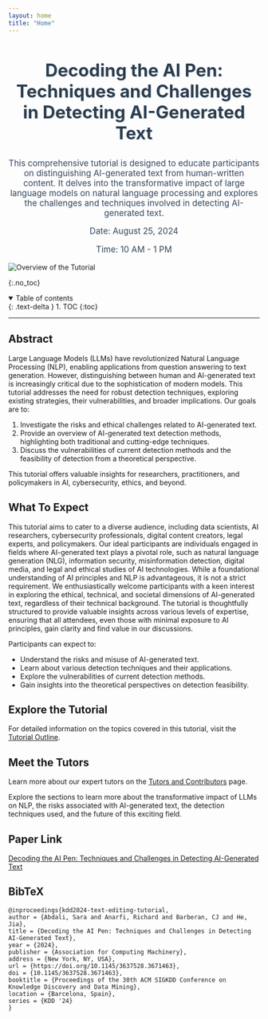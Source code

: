 ```yaml
---
layout: home
title: "Home"
---
```


<div style="text-align: center; margin-top: 50px;">
  <h1 style="font-size: 2.5em; font-weight: bold; color: #2c3e50; text-shadow: 2px 2px #ecf0f1;">
    Decoding the AI Pen: Techniques and Challenges in Detecting AI-Generated Text
  </h1>
</div>

<div style="text-align: center; margin-top: 30px;">
  <p style="font-size: 1.2em; color: #34495e;">
    This comprehensive tutorial is designed to educate participants on distinguishing AI-generated text from human-written content. It delves into the transformative impact of large language models on natural language processing and explores the challenges and techniques involved in detecting AI-generated text.
  </p>
  <p style="font-size: 1.2em; color: #34495e;">
    Date: August 25, 2024
  </p>
  <p style="font-size: 1.2em; color: #34495e;">
    Time: 10 AM - 1 PM
  </p>
</div>
<img src="{{ site.baseurl }}/assets/images/overview.png" alt="Overview of the Tutorial" class="right-aligned">


{:.no_toc}

<details open markdown="block">
  <summary>
    Table of contents
  </summary>
  {: .text-delta }
1. TOC
{:toc}
</details>

---

## Abstract
Large Language Models (LLMs) have revolutionized Natural Language Processing (NLP), enabling applications from question answering to text generation. However, distinguishing between human and AI-generated text is increasingly critical due to the sophistication of modern models. This tutorial addresses the need for robust detection techniques, exploring existing strategies, their vulnerabilities, and broader implications. Our goals are to:
1. Investigate the risks and ethical challenges related to AI-generated text.
2. Provide an overview of AI-generated text detection methods, highlighting both traditional and cutting-edge techniques.
3. Discuss the vulnerabilities of current detection methods and the feasibility of detection from a theoretical perspective.

This tutorial offers valuable insights for researchers, practitioners, and policymakers in AI, cybersecurity, ethics, and beyond.

## What To Expect
This tutorial aims to cater to a diverse audience, including data scientists, AI researchers, cybersecurity professionals, digital content creators, legal experts, and policymakers. Our ideal participants are individuals engaged in fields where AI-generated text plays a pivotal role, such as natural language generation (NLG), information security, misinformation detection, digital media, and legal and ethical studies of AI technologies. While a foundational understanding of AI principles and NLP is advantageous, it is not a strict requirement. We enthusiastically welcome participants with a keen interest in exploring the ethical, technical, and societal dimensions of AI-generated text, regardless of their technical background. The tutorial is thoughtfully structured to provide valuable insights across various levels of expertise, ensuring that all attendees, even those with minimal exposure to AI principles, gain clarity and find value in our discussions.

Participants can expect to:
- Understand the risks and misuse of AI-generated text.
- Learn about various detection techniques and their applications.
- Explore the vulnerabilities of current detection methods.
- Gain insights into the theoretical perspectives on detection feasibility.

## Explore the Tutorial
For detailed information on the topics covered in this tutorial, visit the [Tutorial Outline](./tutorial-outline).

## Meet the Tutors
Learn more about our expert tutors on the [Tutors and Contributors](./authors) page.

Explore the sections to learn more about the transformative impact of LLMs on NLP, the risks associated with AI-generated text, the detection techniques used, and the future of this exciting field.
<h2 class="title">Paper Link</h2>
<a href="https://dl.acm.org/doi/10.1145/3637528.3671463">Decoding the AI Pen: Techniques and Challenges in Detecting AI-Generated Text</a>

  <div class="container is-max-desktop content">
    <h2 class="title">BibTeX</h2>
    <pre><code>@inproceedings{kdd2024-text-editing-tutorial,
author = {Abdali, Sara and Anarfi, Richard and Barberan, CJ and He, Jia},
title = {Decoding the AI Pen: Techniques and Challenges in Detecting AI-Generated Text},
year = {2024},
publisher = {Association for Computing Machinery},
address = {New York, NY, USA},
url = {https://doi.org/10.1145/3637528.3671463},
doi = {10.1145/3637528.3671463},
booktitle = {Proceedings of the 30th ACM SIGKDD Conference on Knowledge Discovery and Data Mining},
location = {Barcelona, Spain},
series = {KDD '24}
}</code></pre>
  </div>
